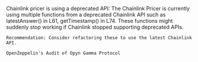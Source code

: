 Chainlink pricer is using a deprecated API: The Chainlink Pricer is currently using multiple functions from a deprecated Chainlink API such as latestAnswer() in L61, getTimestamp() in L74. These functions might suddenly stop working if Chainlink stopped supporting deprecated APIs.

    Recommendation: Consider refactoring these to use the latest Chainlink API.

    OpenZeppelin's Audit of Opyn Gamma Protocol